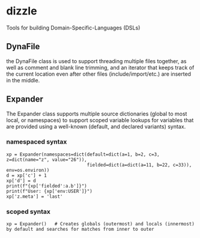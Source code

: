 # dizzle
Tools for building Domain-Specific-Languages (DSLs)

## DynaFile
the DynaFile class is used to support threading multiple files together, as well as comment and blank line trimming,
and an iterator that keeps track of the current location even after other files (include/import/etc.) are inserted in the middle.

## Expander
The Expander class supports multiple source dictionaries (global to most local, or namespaces) to support scoped variable lookups for variables that
are provided using a well-known (default, and declared variants) syntax.

### namespaced syntax
```
xp = Expander(namespaces=dict(default=dict(a=1, b=2, c=3, z=dict(name="z", value="26")),
                              fielded=dict(a=dict(a=11, b=22, c=33)), env=os.environ))
d = xp['c'] + 1
xp['d'] = d
print(f"{xp['fielded':a.b']}")
print(f"User: {xp['env:USER']}")
xp['z.meta'] = 'last'
```

### scoped syntax
```
xp = Expander()   # Creates globals (outermost) and locals (innermost) by default and searches for matches from inner to outer
```


